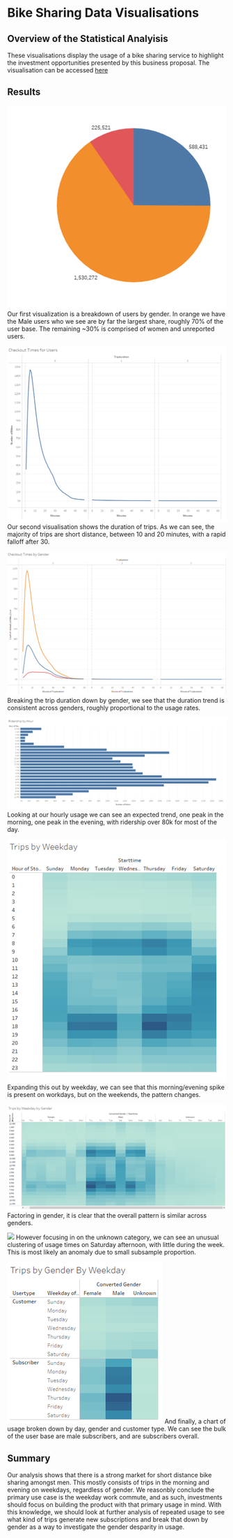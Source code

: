 # Bike Sharing Data Visualisations
## Overview of the Statistical Analyisis 
These visualisations display the usage of a bike sharing service to highlight the investment opportunities presented by this business proposal. The visualisation can be accessed [here](https://public.tableau.com/app/profile/theodore.ofner/viz/challengebook/BreakdownofUsageData?publish=yes)

## Results
![](https://raw.githubusercontent.com/SecretDoves3000/bikesharing/main/images/piess.png)
Our first visualization is a breakdown of users by gender. In orange we have the Male users who we see are by far the largest share, roughly 70% of the user base. The remaining ~30% is comprised of women and unreported users.

![](https://raw.githubusercontent.com/SecretDoves3000/bikesharing/main/images/ctfuss.png)
Our second visualisation shows the duration of trips. As we can see, the majority of trips are short distance, between 10 and 20 minutes, with a rapid falloff after 30. 

![](https://raw.githubusercontent.com/SecretDoves3000/bikesharing/main/images/ctfugss.png)
Breaking the trip duration down by gender, we see that the duration trend is consistent across genders, roughly proportional to the usage rates.

![](https://raw.githubusercontent.com/SecretDoves3000/bikesharing/main/images/hourlyss.png)
Looking at our hourly usage we can see an expected trend, one peak in the morning, one peak in the evening, with ridership over 80k for most of the day.

![](https://raw.githubusercontent.com/SecretDoves3000/bikesharing/main/images/weekdayss.png)
Expanding this out by weekday, we can see that this morning/evening spike is present on workdays, but on the weekends, the pattern changes.

![](https://raw.githubusercontent.com/SecretDoves3000/bikesharing/main/images/weekdaygss.png)
Factoring in gender, it is clear that the overall pattern is similar across genders.

![](https://raw.githubusercontent.com/SecretDoves3000/bikesharing/main/images/unknown.png)
However focusing in on the unknown category, we can see an unusual clustering of usage times on Saturday afternoon, with little during the week. This is most likely an anomaly due to small subsample proportion.

![](https://raw.githubusercontent.com/SecretDoves3000/bikesharing/main/images/typess.png)
And finally, a chart of usage broken down by day, gender and customer type. We can see the bulk of the user base are male subscribers, and are subscribers overall. 

## Summary
Our analysis shows that there is a strong market for short distance bike sharing amongst men. This mostly consists of trips in the morning and evening on weekdays, regardless of gender. We reasonbly conclude the primary use case is the weekday work commute, and as such, investments should focus on building the product with that primary usage in mind. With this knowledge, we should look at further analysis of repeated usage to see what kind of trips generate new subscriptions and break that down by gender as a way to investigate the gender desparity in usage.

